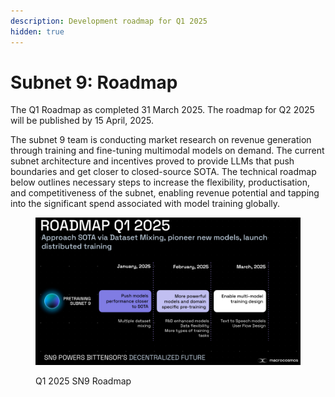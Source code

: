 ```yaml
---
description: Development roadmap for Q1 2025
hidden: true
---
```


# Subnet 9: Roadmap

The Q1 Roadmap as completed 31 March 2025. The roadmap for Q2 2025 will be published by 15 April, 2025.

The subnet 9 team is conducting market research on revenue generation through training and fine-tuning multimodal models on demand. The current subnet architecture and incentives proved to provide LLMs that push boundaries and get closer to closed-source SOTA. The technical roadmap below outlines necessary steps to increase the flexibility, productisation, and competitiveness of the subnet, enabling revenue potential and tapping into the significant spend associated with model training globally.

<figure><img src="../../.gitbook/assets/SN9-Q1-2025-Roadmap.png" alt=""><figcaption><p>Q1 2025 SN9 Roadmap</p></figcaption></figure>

